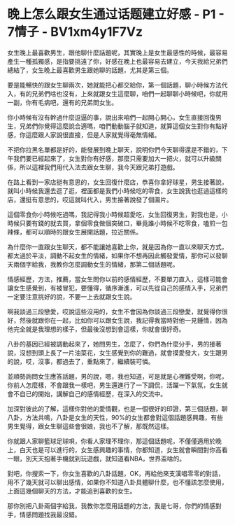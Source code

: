 # 晚上怎么跟女生通过话题建立好感 - P1 - 7情子 - BV1xm4y1F7Vz

女生晚上最喜歡男生，跟他聊什麼話題呢，其實晚上是女生最感性的時候，最容易產生一種孤獨感，是指要挑遠了你，好感在晚上也最容易去建立，今天我給兄弟們總結了，女生晚上最喜歡男生跟她聊的話題，尤其是第三個。

要是能暢快的跟女生聊兩次，她就能把心都交給你，第一個話題，聊小時候方法代入，有的兄弟們啥也沒有，上來就跟女生這麼聊，咱們一起聊聊小時候吧，你就用一副，你有毛病吧，還有的兄弟問女生。

你小時候有沒有幹過什麼逗逼的事，說出來咱們一起開心開心，女生直接回復男生，兄弟們你覺得這麼說合適嗎，咱們動動腦子就知道，就算這個女生對你有點好感，你這麼跟人家說很直接，但是人家就覺得毫無情緒。

不把你拉黑名單都是好的，能發展到晚上聊天，說明你們今天聊得還是不錯的，下午我們要已經起來了，女生對你有好感，那麼只需要加大一把火，就可以升級關係，所以這裡我們用代入法去跟女生聊，我今天跟兄弟打遊戲。

在路上看到一家店挺有意思的，女生回復什麼店，恭喜你拿好球星，男生接著說，就叫小時候我還去逛了逛，裡面都是我們小時候吃的零食，女生說我也逛過這樣的店，還挺有意思的，哎這就叫代入，男生接著說發了個圖片。

這個零食你小時候吃過嗎，我記得我小時候超愛吃，女生回復男生，對我也是，小時候只要有錢的就去買，拿個零食做個突破口，畢竟誰小時候不吃零食，嗑煎一包辣條，都可以順時的跟女生展開話題，拉近關係。

為什麼你一直跟女生聊天，都不能讓她喜歡上你，就是因為你一直以來聊天方式，都太過於平淡，調動不起女生的情緒，如果你不想再因此觸發愛情，那你可以發聊天兩個字給我，我教你怎麼調動女生的情緒，那第二個話題呢。

情感經歷，方法，推薦，當女生問你以前的感情經歷，不要單刀直入，這樣可能會讓女生感覺到，有被冒犯，要懂得，循序漸進，可以先從自己的感情入手，兄弟們一定要注意挑好的說，不要一上去就跟女生說。

啊我談過三段戀愛，哎說這些沒用的，女生不會因為你談過三段戀愛，就覺得你很好，然後就跟你在一起，比如你可以跟女生說，我記得我當時對他一見鍾情，因為他完全就是我理想的樣子，但最後沒想到會這樣，你就會很好奇。

八卦的基因已經被調動起來了，她問男生，怎麼了，你們為什麼分手，男的接著說，沒想到頭上長了一片油菜花，女生感覺到你的難過，就會摸愛發大，女生跟男的說，哎，沒事，都過去了，重點來了，繼續裝可憐。

並順勢詢問女生應答話題，男的說，嗯，我也知道，可是就是心裡難受啊，你呢，你前人怎麼樣，不會跟我一樣吧，男生還進行了一下調侃，活躍一下氣氛，女生就會不自已的開始，講解自己的感情經歷，在深入的交流中。

加深對彼此的了解，這樣你對他的愛情觀，也是一個很好的印證，第三個話題，聊八卦，方法共鳴，八卦是女生的天性，90%的女生都會對這個話題感興趣，有些男生覺得，跟女生聊這些會很娘，我也不了解，那既然這樣。

你就跟人家聊籃球足球唄，你看人家理不理你，那這個話題呢，不僅僅適用於晚上，白天也是可以進行的，女生感興趣的事情，你都知道，女生就會瞬間對你高看一眼，別天天抱著手機就到玩遊戲，就知道看NBA，世界盃啥的。

對吧，你搜索一下，你女生喜歡的八卦話題，OK，再給他來支漢唱零零的對話，用不了幾天就可以聊出感情，如果你不知道八卦具體聊什麼，也不懂該怎麼使用，上面這幾個聊天的方法，才能追到喜歡的女生。

那你別把八卦兩個字給我，我教你怎麼用話題的方法，我是七哥，你們的情感對手，情感問題找我最沒錯。